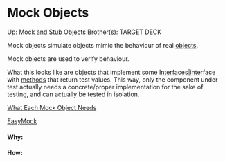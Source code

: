 # Mock Objects

Up: [Mock and Stub Objects](mock_and_stub_objects)
Brother(s):
TARGET DECK

Mock objects simulate objects mimic the behaviour of real [objects](objects).

Mock objects are used to verify behaviour.

What this looks like are objects that implement some [Interfaces|interface](interfaces|interface) with [methods](methods) that return test values. This way, only the component under test actually needs a concrete/proper implementation for the sake of testing, and can actually be tested in isolation.

[What Each Mock Object Needs](what_each_mock_object_needs)

[EasyMock](easymock)






























#### Why:
#### How:









